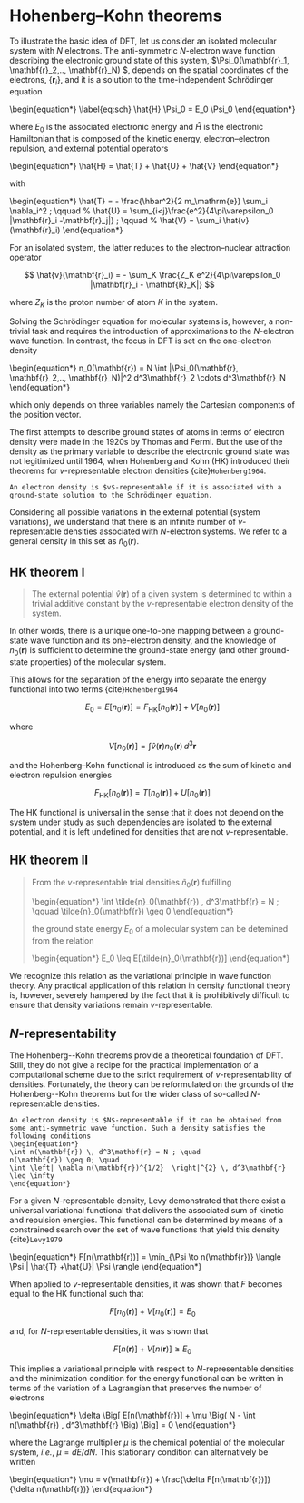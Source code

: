 # Hohenberg–Kohn theorems

To illustrate the basic idea of DFT, let us consider an isolated molecular system with $N$ electrons. The anti-symmetric $N$-electron wave function describing the electronic ground state of this system, $\Psi_0(\mathbf{r}_1, \mathbf{r}_2,.., \mathbf{r}_N) $, depends on the spatial coordinates of the electrons, $\{\mathbf{r}_i\}$, and it is a solution to the time-independent Schrödinger equation

\begin{equation*}
\label{eq:sch}
\hat{H} \Psi_0 = E_0 \Psi_0 
\end{equation*}

where $E_0$ is the associated electronic energy and $\hat{H}$ is the electronic Hamiltonian that is composed of the kinetic energy, electron–electron repulsion, and external potential operators

\begin{equation*}
\hat{H} = \hat{T} + \hat{U} + \hat{V}
\end{equation*}

with

\begin{equation*}
\hat{T} =  - \frac{\hbar^2}{2 m_\mathrm{e}} \sum_i \nabla_i^2 ; \qquad
%
\hat{U} = \sum_{i<j}\frac{e^2}{4\pi\varepsilon_0 |\mathbf{r}_i -\mathbf{r}_j|} ; \qquad
%
\hat{V} = \sum_i \hat{v}(\mathbf{r}_i)
\end{equation*}


For an isolated system, the latter reduces to the electron–nuclear attraction operator

$$
\hat{v}(\mathbf{r}_i) = - \sum_K \frac{Z_K e^2}{4\pi\varepsilon_0 
|\mathbf{r}_i - \mathbf{R}_K|}
$$

where $Z_K$ is the proton number of atom $K$ in the system.


Solving the Schrödinger equation for molecular systems is, however, a non-trivial task and requires the introduction of approximations to the $N$-electron wave function. In contrast, the focus in DFT is set on the one-electron density

\begin{equation*}
n_0(\mathbf{r}) = N \int 
|\Psi_0(\mathbf{r}, \mathbf{r}_2,.., \mathbf{r}_N)|^2 
d^3\mathbf{r}_2 \cdots 
d^3\mathbf{r}_N
\end{equation*}

which only depends on three variables namely the Cartesian components of the position vector. 

The first attempts to describe ground states of atoms in terms of electron density were made in the 1920s by Thomas and Fermi. But the use of the density as the primary variable to describe the electronic ground state was not legitimized until 1964, when Hohenberg and Kohn (HK) introduced their theorems for $v$-representable electron densities {cite}`Hohenberg1964`.

```{note}
An electron density is $v$-representable if it is associated with a ground-state solution to the Schrödinger equation.
```

Considering all possible variations in the external potential (system variations), we understand that there is an infinite number of $v$-representable densities associated with $N$-electron systems. We refer to a general density in this set as $\tilde{n}_0(\mathbf{r})$.

## HK theorem I

> The external potential $\hat{v}(\mathbf{r})$ of a given system is determined to within a trivial additive constant by the $v$-representable electron density of the system.

In other words, there is a unique one-to-one mapping between a ground-state wave function and its one-electron density, and the knowledge of $n_0(\mathbf{r})$ is sufficient to determine the ground-state energy (and other ground-state properties) of the molecular system.

This allows for the separation of the energy into separate the energy functional into two terms {cite}`Hohenberg1964`

$$
E_0 =
E[n_0(\mathbf{r})] =
F_\mathrm{HK}[n_0(\mathbf{r})] + V[n_0(\mathbf{r})]
$$

where

$$
V[n_0(\mathbf{r})] =
\int \hat{v}(\mathbf{r}) n_0(\mathbf{r}) \, d^3\mathbf{r}
$$

and the Hohenberg–Kohn functional is introduced as the sum of kinetic and electron repulsion energies

$$
F_\mathrm{HK}[n_0(\mathbf{r})] = T[n_0(\mathbf{r})] + U[n_0(\mathbf{r})]
$$ 

The HK functional is universal in the sense that it does not depend on the system under study as such dependencies are isolated to the external potential, and it is left undefined for densities that are not $v$-representable.

## HK theorem II

> From the $v$-representable trial densities $\tilde{n}_0(\mathbf{r})$ fulfilling
>
> \begin{equation*}
\int \tilde{n}_0(\mathbf{r}) \, d^3\mathbf{r} = N ;
\qquad
\tilde{n}_0(\mathbf{r}) \geq 0
\end{equation*}
>
> the ground state energy $E_0$ of a molecular system can be detemined from the relation
>
> \begin{equation*}
 E_0 \leq E[\tilde{n}_0(\mathbf{r})]
\end{equation*}

We recognize this relation as the variational principle in wave function theory. Any practical application of this relation in density functional theory is, however, severely hampered by the fact that it is prohibitively difficult to ensure that density variations remain $v$-representable. 

## $N$-representability

The Hohenberg--Kohn theorems provide a theoretical foundation of DFT. Still, they do not give a recipe for the practical implementation of a computational scheme due to the strict requirement of $v$-representability of densities. Fortunately, the theory can be reformulated on the grounds of the Hohenberg--Kohn theorems but for the wider class of so-called $N$-representable densities.

```{note}
An electron density is $N$-representable if it can be obtained from some anti-symmetric wave function. Such a density satisfies the following conditions 
\begin{equation*}
\int n(\mathbf{r}) \, d^3\mathbf{r} = N ; \quad  
n(\mathbf{r}) \geq 0; \quad 
\int \left| \nabla n(\mathbf{r})^{1/2}  \right|^{2} \, d^3\mathbf{r}  \leq \infty
\end{equation*}
```

For a given $N$-representable density, Levy demonstrated that there exist a universal variational functional that delivers the associated sum of kinetic and repulsion energies. This functional can be determined by means of a constrained search over the set of wave functions that yield this density {cite}`Levy1979`

\begin{equation*}
F[n(\mathbf{r})] = \min_{\Psi \to n(\mathbf{r})} \langle \Psi | \hat{T} +\hat{U}| \Psi \rangle 
\end{equation*}

When applied to $v$-representable densities, it was shown that $F$ becomes equal to the HK functional such that

$$
F[n_0(\mathbf{r})] + V[n_0(\mathbf{r})] = E_0
$$

and, for $N$-representable densities, it was shown that

$$
F[n(\mathbf{r})] + V[n(\mathbf{r})] \geq E_0
$$

This implies a variational principle with respect to $N$-representable densities and the minimization condition for the energy functional can be written in terms of the variation of a Lagrangian that preserves the number of electrons

\begin{equation*}
\delta \Big[ E[n(\mathbf{r})] + \mu \Big( N - \int n(\mathbf{r}) \, d^3\mathbf{r} \Big) \Big] = 0 
\end{equation*}

where the Lagrange multiplier $\mu$ is the chemical potential of the molecular system, *i.e.*, $\mu = dE/dN$. This stationary condition can alternatively be written

\begin{equation*}
\mu = v(\mathbf{r}) + \frac{\delta F[n(\mathbf{r})]}{\delta n(\mathbf{r})} 
\end{equation*}

